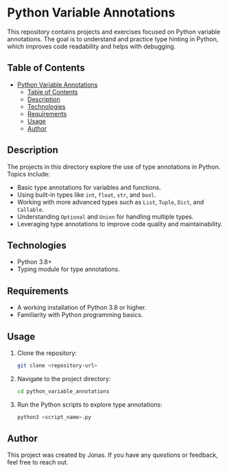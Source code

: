 # Python Variable Annotations

This repository contains projects and exercises focused on Python variable annotations. The goal is to understand and practice type hinting in Python, which improves code readability and helps with debugging.

## Table of Contents
- [Python Variable Annotations](#python-variable-annotations)
  - [Table of Contents](#table-of-contents)
  - [Description](#description)
  - [Technologies](#technologies)
  - [Requirements](#requirements)
  - [Usage](#usage)
  - [Author](#author)

## Description
The projects in this directory explore the use of type annotations in Python. Topics include:
- Basic type annotations for variables and functions.
- Using built-in types like `int`, `float`, `str`, and `bool`.
- Working with more advanced types such as `List`, `Tuple`, `Dict`, and `Callable`.
- Understanding `Optional` and `Union` for handling multiple types.
- Leveraging type annotations to improve code quality and maintainability.

## Technologies
- Python 3.8+
- Typing module for type annotations.

## Requirements
- A working installation of Python 3.8 or higher.
- Familiarity with Python programming basics.

## Usage
1. Clone the repository:
    ```bash
    git clone <repository-url>
    ```
2. Navigate to the project directory:
    ```bash
    cd python_variable_annotations
    ```
3. Run the Python scripts to explore type annotations:
    ```bash
    python3 <script_name>.py
    ```

## Author
This project was created by Jonas. If you have any questions or feedback, feel free to reach out.
